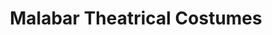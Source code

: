 ---
title: "Malabar Theatrical Costumes"
url: /toronto/malabar-theatrical-costumes/
shop: clothes
---